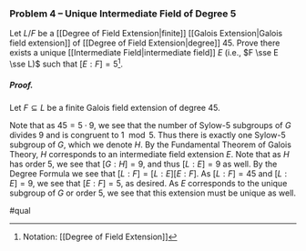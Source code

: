 ### Problem 4 – Unique Intermediate Field of Degree 5
Let $L/F$ be a [[Degree of Field Extension|finite]] [[Galois Extension|Galois field extension]] of [[Degree of Field Extension|degree]] $45$. Prove there exists a unique [[Intermediate Field|intermediate field]] $E$ (i.e., $F \sse E \sse L)$ such that $[E : F ] = 5$[^1].

##### *Proof.*
Let $F \subseteq L$ be a finite Galois field extension of degree $45$. 

Note that as $45=5\cdot 9$, we see that the number of Sylow-$5$ subgroups of $G$ divides $9$ and is congruent to $1\mod{5}$. Thus there is exactly one Sylow-$5$ subgroup of $G$, which we denote $H$. By the Fundamental Theorem of Galois Theory, $H$ corresponds to an intermediate field extension $E$. Note that as $H$ has order 5, we see that $[G:H]=9$, and thus $[L:E]=9$ as well. By the Degree Formula we see that $[L:F]=[L:E][E:F]$. As $[L:F]=45$ and $[L:E]=9$, we see that $[E:F]=5$, as desired. As $E$ corresponds to the unique subgroup of $G$ or order 5, we see that this extension must be unique as well.

#qual

[^1]: Notation: [[Degree of Field Extension]]